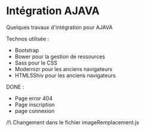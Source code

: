 # Intégration AJAVA

Quelques travaux d'intégration pour AJAVA

Technos utilisée :

* Bootstrap
* Bower pour la gestion de ressources 
* Sass pour le CSS
* Modernizr pour les anciens navigateurs
* HTML5Shiv pour les anciens navigateurs 


DONE : 
* Page error 404
* Page inscription
* page connexion


/!\ Changement dans le fichier imageRemplacement.js 